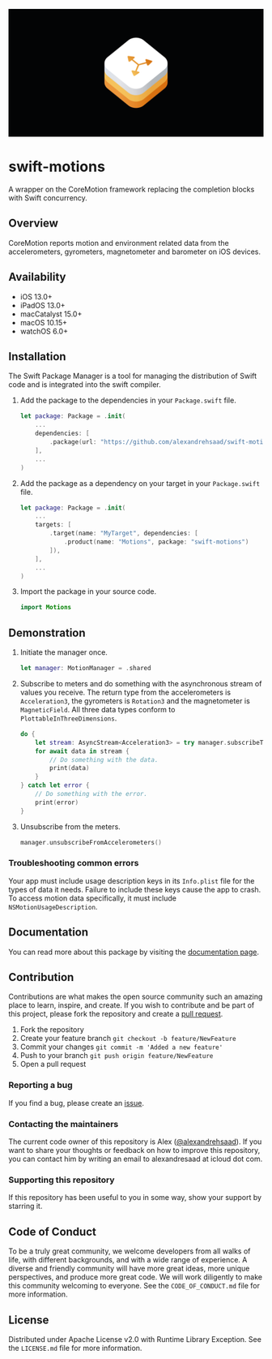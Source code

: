 ![](Assets/GitHubBanner.png)

# swift-motions

A wrapper on the CoreMotion framework replacing the completion blocks with Swift concurrency.

## Overview

CoreMotion reports motion and environment related data from the accelerometers, gyrometers, magnetometer and barometer on iOS devices.

## Availability

- iOS 13.0+
- iPadOS 13.0+
- macCatalyst 15.0+
- macOS 10.15+
- watchOS 6.0+

## Installation

The Swift Package Manager is a tool for managing the distribution of Swift code and is integrated into the swift compiler.

1. Add the package to the dependencies in your `Package.swift` file.

    ```swift
    let package: Package = .init(
        ...
        dependencies: [
            .package(url: "https://github.com/alexandrehsaad/swift-motions.git", branch: "main")
        ],
        ...
    )
    ```

2. Add the package as a dependency on your target in your `Package.swift` file.

    ```swift
    let package: Package = .init(
        ...
        targets: [
            .target(name: "MyTarget", dependencies: [
                .product(name: "Motions", package: "swift-motions")
            ]),
        ],
        ...
    )
    ```

3. Import the package in your source code.

    ```swift
    import Motions
    ```
    
## Demonstration

1. Initiate the manager once.

    ```swift
    let manager: MotionManager = .shared
    ```

2. Subscribe to meters and do something with the asynchronous stream of values you receive. The return type from the accelerometers is `Acceleration3`, the gyrometers is `Rotation3` and the magnetometer is `MagneticField`. All three data types conform to `PlottableInThreeDimensions`.

    ```swift
    do {
        let stream: AsyncStream<Acceleration3> = try manager.subscribeToAccelerometers()
        for await data in stream {
            // Do something with the data.
            print(data)
        }
    } catch let error {
        // Do something with the error.
        print(error)
    }
    ```

3. Unsubscribe from the meters.

    ```swift
    manager.unsubscribeFromAccelerometers()
    ```

### Troubleshooting common errors

Your app must include usage description keys in its `Info.plist` file for the types of data it needs. Failure to include these keys cause the app to crash. To access motion data specifically, it must include `NSMotionUsageDescription`.

## Documentation

You can read more about this package by visiting the [documentation page].

## Contribution

Contributions are what makes the open source community such an amazing place to learn, inspire, and create. If you wish to contribute and be part of this project, please fork the repository and create a [pull request].

1. Fork the repository
2. Create your feature branch `git checkout -b feature/NewFeature`
3. Commit your changes `git commit -m 'Added a new feature'`
4. Push to your branch `git push origin feature/NewFeature`
5. Open a pull request

### Reporting a bug

If you find a bug, please create an [issue].

### Contacting the maintainers

The current code owner of this repository is Alex ([@alexandrehsaad]). If you want to share your thoughts or feedback on how to improve this repository, you can contact him by writing an email to alexandresaad at icloud dot com.

### Supporting this repository

If this repository has been useful to you in some way, show your support by starring it.

## Code of Conduct

To be a truly great community, we welcome developers from all walks of life, with different backgrounds, and with a wide range of experience. A diverse and friendly community will have more great ideas, more unique perspectives, and produce more great code. We will work diligently to make this community welcoming to everyone. See the `CODE_OF_CONDUCT.md` file for more information.

## License

Distributed under Apache License v2.0 with Runtime Library Exception. See the `LICENSE.md` file for more information.

[documentation page]: https://alexandrehsaad.github.io/swift-motions/documentation/motions
[pull request]: https://github.com/alexandrehsaad/swift-motions/pulls
[issue]: https://github.com/alexandrehsaad/swift-motions/issues
[@alexandrehsaad]: https://github.com/alexandrehsaad

